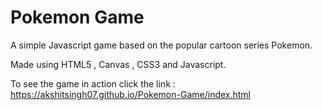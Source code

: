 # Pokemon Game

A simple Javascript game based on the popular cartoon series Pokemon.

Made using HTML5 , Canvas , CSS3 and Javascript.

To see the game in action click the link : 
https://akshitsingh07.github.io/Pokemon-Game/index.html
